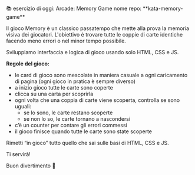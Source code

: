 <aside>
📚 esercizio di oggi: Arcade: Memory Game
nome repo: **kata-memory-game**

Il gioco Memory è un classico passatempo che mette alla prova la memoria visiva dei giocatori. L'obiettivo è trovare tutte le coppie di carte identiche facendo meno errori o nel minor tempo possibile.

Sviluppiamo interfaccia e logica di gioco usando solo HTML, CSS e JS.

**Regole del gioco:**

- le card di gioco sono mescolate in maniera casuale a ogni caricamento di pagina (ogni gioco in pratica è sempre diverso)
- a inizio gioco tutte le carte sono coperte
- clicca su una carta per scoprirla
- ogni volta che una coppia di carte viene scoperta, controlla se sono uguali:
    - se lo sono, le carte restano scoperte
    - se non lo so, le carte tornano a nascondersi
- c’è un counter per contare gli errori commessi
- il gioco finisce quando tutte le carte sono state scoperte

Rimetti “in gioco” tutto quello che sai sulle basi di HTML, CSS e JS. 

Ti servirà!

Buon divertimento 👾

</aside>

